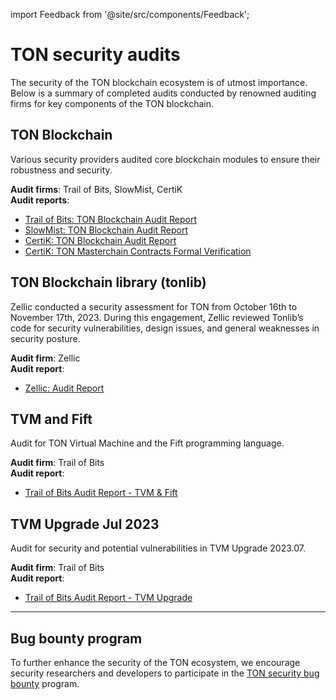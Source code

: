 import Feedback from '@site/src/components/Feedback';

# TON security audits

The security of the TON blockchain ecosystem is of utmost importance. Below is a summary of completed audits conducted by renowned auditing firms for key components of the TON blockchain.

## TON Blockchain

Various security providers audited core blockchain modules to ensure their robustness and security.

**Audit firms**: Trail of Bits, SlowMist, CertiK  
**Audit reports**:
- [Trail of Bits: TON Blockchain Audit Report](https://docs.ton.org/audits/TON_Blockchain_ToB.pdf)
- [SlowMist: TON Blockchain Audit Report](https://docs.ton.org/audits/TON_Blockchain_SlowMist.pdf)
- [CertiK: TON Blockchain Audit Report](https://docs.ton.org/audits/TON_Blockchain_CertiK.pdf)
- [CertiK: TON Masterchain Contracts Formal Verification](https://docs.ton.org/audits/TON_Blockchain_Formal_Verification_CertiK.pdf)

## TON Blockchain library (tonlib)

Zellic conducted a security assessment for TON from October 16th to November 17th, 2023. During this engagement, Zellic reviewed Tonlib’s code for security vulnerabilities, design issues, and general weaknesses in security posture.

**Audit firm**: Zellic  
**Audit report**:
- [Zellic: Audit Report](https://docs.ton.org/audits/TON_Blockchain_tonlib_Zellic.pdf)

## TVM and Fift

Audit for TON Virtual Machine and the Fift programming language.

**Audit firm**: Trail of Bits  
**Audit report**:
- [Trail of Bits Audit Report - TVM & Fift](https://docs.ton.org/audits/TVM_and_Fift_ToB.pdf)

## TVM Upgrade Jul 2023

Audit for security and potential vulnerabilities in TVM Upgrade 2023.07.

**Audit firm**: Trail of Bits  
**Audit report**:
- [Trail of Bits Audit Report - TVM Upgrade](https://docs.ton.org/audits/TVM_Upgrade_ToB_2023.pdf)

---

## Bug bounty program
To further enhance the security of the TON ecosystem, we encourage security researchers and developers to participate in the [TON security bug bounty](https://github.com/ton-blockchain/bug-bounty) program.

<Feedback />


